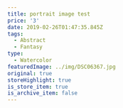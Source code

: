 ```yaml
---
title: portrait image test
price: '3'
date: 2019-02-26T01:47:35.845Z
tags:
  - Abstract
  - Fantasy
type:
  - Watercolor
featuredImage: ../img/DSC06367.jpg
original: true
storeHighlight: true
is_store_item: true
is_archive_item: false
---
```

